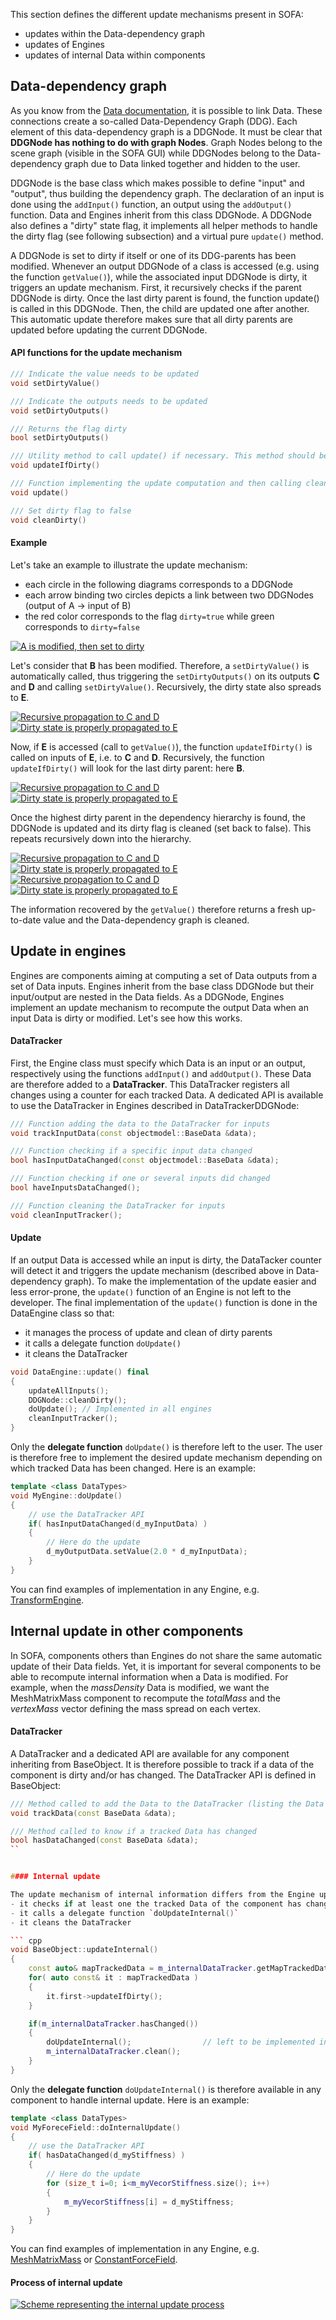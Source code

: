 This section defines the different update mechanisms present in SOFA:
- updates within the Data-dependency graph
- updates of Engines
- updates of internal Data within components


Data-dependency graph
---------------------

As you know from the [Data documentation](https://www.sofa-framework.org/community/doc/programming-with-sofa/start-coding/components-api/components-and-datas/), it is possible to link Data. These connections create a so-called Data-Dependency Graph (DDG). Each element of this data-dependency graph is a DDGNode. It must be clear that **DDGNode has nothing to do with graph Nodes**. Graph Nodes belong to the scene graph (visible in the SOFA GUI) while DDGNodes belong to the Data-dependency graph due to Data linked together and hidden to the user.


DDGNode is the base class which makes possible to define "input" and "output", thus building the dependency graph. The declaration of an input is done using the `addInput()` function, an output using the `addOutput()` function. Data and Engines inherit from this class DDGNode. A DDGNode also defines a "dirty" state flag, it implements all helper methods to handle the dirty flag (see following subsection) and a virtual pure `update()` method.

A DDGNode is set to dirty if itself or one of its DDG-parents has been modified. Whenever an output DDGNode of a class is accessed (e.g. using the function `getValue()`), while the associated input DDGNode is dirty, it triggers an update mechanism. First, it recursively checks if the parent DDGNode is dirty. Once the last dirty parent is found, the function update() is called in this DDGNode. Then, the child are updated one after another. This automatic update therefore makes sure that all dirty parents are updated before updating the current DDGNode.



#### API functions for the update mechanism

``` cpp
/// Indicate the value needs to be updated
void setDirtyValue()

/// Indicate the outputs needs to be updated
void setDirtyOutputs()

/// Returns the flag dirty
bool setDirtyOutputs()

/// Utility method to call update() if necessary. This method should be called before reading of writing the value of this node.
void updateIfDirty()

/// Function implementing the update computation and then calling cleanDirty()
void update()

/// Set dirty flag to false
void cleanDirty()
```


#### Example

Let's take an example to illustrate the update mechanism:
- each circle in the following diagrams corresponds to a DDGNode
- each arrow binding two circles depicts a link between two DDGNodes (output of A → input of B)
- the red color corresponds to the flag `dirty=true` while green corresponds to  `dirty=false`

<a href="https://github.com/sofa-framework/doc/blob/master/Images/dataupdate/DDGNodes-1.png?raw=true"><img src="https://github.com/sofa-framework/doc/blob/master/Images/dataupdate/DDGNodes-1.png?raw=true" title="A is modified, then set to dirty"/></a>

Let's consider that **B** has been modified. Therefore, a `setDirtyValue()` is automatically called, thus triggering the `setDirtyOutputs()` on its outputs **C** and **D** and calling `setDirtyValue()`. Recursively, the dirty state also spreads to **E**.

<a href="https://github.com/sofa-framework/doc/blob/master/Images/dataupdate/DDGNodes-2.png?raw=true"><img src="https://github.com/sofa-framework/doc/blob/master/Images/dataupdate/DDGNodes-2.png?raw=true" title="Recursive propagation to C and D"/></a>
<a href="https://github.com/sofa-framework/doc/blob/master/Images/dataupdate/DDGNodes-3.png?raw=true"><img src="https://github.com/sofa-framework/doc/blob/master/Images/dataupdate/DDGNodes-3.png?raw=true" title="Dirty state is properly propagated to E"/></a>

Now, if **E** is accessed (call to `getValue()`), the function `updateIfDirty()` is called on inputs of **E**, i.e. to **C** and **D**. Recursively, the function `updateIfDirty()` will look for the last dirty parent: here **B**.

<a href="https://github.com/sofa-framework/doc/blob/master/Images/dataupdate/DDGNodes-4.png?raw=true"><img src="https://github.com/sofa-framework/doc/blob/master/Images/dataupdate/DDGNodes-4.png?raw=true" title="Recursive propagation to C and D"/></a>
<a href="https://github.com/sofa-framework/doc/blob/master/Images/dataupdate/DDGNodes-5.png?raw=true"><img src="https://github.com/sofa-framework/doc/blob/master/Images/dataupdate/DDGNodes-5.png?raw=true" title="Dirty state is properly propagated to E"/></a>

Once the highest dirty parent in the dependency hierarchy is found, the DDGNode is updated and its dirty flag is cleaned (set back to false). This repeats recursively down into the hierarchy.

<a href="https://github.com/sofa-framework/doc/blob/master/Images/dataupdate/DDGNodes-6.png?raw=true"><img src="https://github.com/sofa-framework/doc/blob/master/Images/dataupdate/DDGNodes-6.png?raw=true" title="Recursive propagation to C and D"/></a>
<a href="https://github.com/sofa-framework/doc/blob/master/Images/dataupdate/DDGNodes-7.png?raw=true"><img src="https://github.com/sofa-framework/doc/blob/master/Images/dataupdate/DDGNodes-7.png?raw=true" title="Dirty state is properly propagated to E"/></a>
<a href="https://github.com/sofa-framework/doc/blob/master/Images/dataupdate/DDGNodes-8.png?raw=true"><img src="https://github.com/sofa-framework/doc/blob/master/Images/dataupdate/DDGNodes-8.png?raw=true" title="Recursive propagation to C and D"/></a>
<a href="https://github.com/sofa-framework/doc/blob/master/Images/dataupdate/DDGNodes-9.png?raw=true"><img src="https://github.com/sofa-framework/doc/blob/master/Images/dataupdate/DDGNodes-9.png?raw=true" title="Dirty state is properly propagated to E"/></a>

The information recovered by the `getValue()` therefore returns a fresh up-to-date value and the Data-dependency graph is cleaned.


Update in engines
-----------------

Engines are components aiming at computing a set of Data outputs from a set of Data inputs. Engines inherit from the base class DDGNode but their input/output are nested in the Data fields. As a DDGNode, Engines implement an update mechanism to recompute the output Data when an input Data is dirty or modified. Let's see how this works.


#### DataTracker

First, the Engine class must specify which Data is an input or an output, respectively using the functions `addInput()` and `addOutput()`. These Data are therefore added to a **DataTracker**. This DataTracker registers all changes using a counter for each tracked Data. A dedicated API is available to use the DataTracker in Engines described in DataTrackerDDGNode:

```cpp
/// Function adding the data to the DataTracker for inputs
void trackInputData(const objectmodel::BaseData &data);

/// Function checking if a specific input data changed
bool hasInputDataChanged(const objectmodel::BaseData &data);

/// Function checking if one or several inputs did changed
bool haveInputsDataChanged();

/// Function cleaning the DataTracker for inputs
void cleanInputTracker();
```

#### Update

If an output Data is accessed while an input is dirty, the DataTacker counter will detect it and triggers the update mechanism (described above in Data-dependency graph). To make the implementation of the update easier and less error-prone, the `update()` function of an Engine is not left to the developer. The final implementation of the `update()` function is done in the DataEngine class so that:
- it manages the process of update and clean of dirty parents
- it calls a delegate function `doUpdate()`
- it cleans the DataTracker

```cpp
void DataEngine::update() final
{
    updateAllInputs();
    DDGNode::cleanDirty();
    doUpdate(); // Implemented in all engines
    cleanInputTracker();
}
```

Only the **delegate function** `doUpdate()` is therefore left to the user. The user is therefore free to implement the desired update mechanism depending on which tracked Data has been changed. Here is an example:

```cpp
template <class DataTypes>
void MyEngine::doUpdate()
{
    // use the DataTracker API
    if( hasInputDataChanged(d_myInputData) )
    {
        // Here do the update
        d_myOutputData.setValue(2.0 * d_myInputData);
    }
}
```

You can find examples of implementation in any Engine, e.g. [TransformEngine](https://github.com/sofa-framework/sofa/blob/master/modules/SofaGeneralEngine/TransformEngine.inl#L273).




Internal update in other components
-----------------------------------

In SOFA, components others than Engines do not share the same automatic update of their Data fields. Yet, it is important for several components to be able to recompute internal information when a Data is modified.
For example, when the _massDensity_ Data is modified, we want the MeshMatrixMass component to recompute the _totalMass_ and the _vertexMass_ vector defining the mass spread on each vertex.


#### DataTracker

A DataTracker and a dedicated API are available for any component inheriting from BaseObject. It is therefore possible to track if a data of the component is dirty and/or has changed. The DataTracker API is defined in BaseObject:

```cpp
/// Method called to add the Data to the DataTracker (listing the Data to track)
void trackData(const BaseData &data);

/// Method called to know if a tracked Data has changed
bool hasDataChanged(const BaseData &data);
``


#### Internal update

The update mechanism of internal information differs from the Engine update. The update is done by the call of the **UpdateInternalDataVisitor** at each begin of step (within any AnimationLoop). This visitor triggers a function `updateInternal()` which manages this internal update. The final implementation of the `updateInternal()` function is done in the BaseObject class so that:
- it checks if at least one the tracked Data of the component has changed
- it calls a delegate function `doUpdateInternal()`
- it cleans the DataTracker

``` cpp
void BaseObject::updateInternal()
{
    const auto& mapTrackedData = m_internalDataTracker.getMapTrackedData();
    for( auto const& it : mapTrackedData )
    {
        it.first->updateIfDirty();
    }

    if(m_internalDataTracker.hasChanged())
    {
        doUpdateInternal();                // left to be implemented in components
        m_internalDataTracker.clean();
    }
}
```

Only the **delegate function** `doUpdateInternal()` is therefore available in any component to handle internal update. Here is an example:

```cpp
template <class DataTypes>
void MyForeceField::doInternalUpdate()
{
    // use the DataTracker API
    if( hasDataChanged(d_myStiffness) )
    {
        // Here do the update
        for (size_t i=0; i<m_myVecorStiffness.size(); i++)
        {
            m_myVecorStiffness[i] = d_myStiffness;
        }
    }
}
```


You can find examples of implementation in any Engine, e.g. [MeshMatrixMass](https://github.com/sofa-framework/sofa/blob/master/modules/SofaMiscForceField/MeshMatrixMass.inl#L1299) or [ConstantForceField](https://github.com/sofa-framework/sofa/blob/master/modules/SofaBoundaryCondition/ConstantForceField.inl#L205).


#### Process of internal update

<a href="https://github.com/sofa-framework/doc/blob/master/Images/dataupdate/InternalUpdateVisitor.png?raw=true"><img src="https://github.com/sofa-framework/doc/blob/master/Images/dataupdate/InternalUpdateVisitor.png?raw=true" title="Scheme representing the internal update process"/></a>